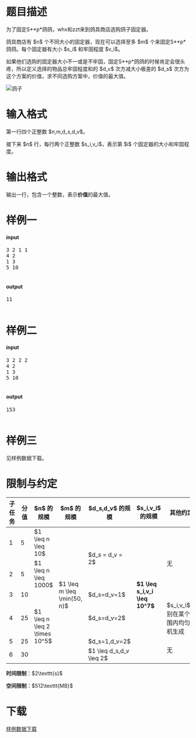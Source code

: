 # 题目描述

<p>为了固定S**p*鸽鸽，whx和zzt来到鸽具商店选购鸽子固定器。</p>
<p>鸽具商店有 $n$ 个不同大小的固定器，现在可以选择至多 $m$ 个来固定S**p*鸽鸽。每个固定器有大小 $s_i$ 和牢固程度 $v_i$。</p>
<p>如果他们选购的固定器大小不一或是不牢固，固定S**p*鸽鸽的时候肯定会很头疼，所以定义选择的物品总牢固程度和的 $d_v$ 次方减大小极差的 $d_s$ 次方为这个方案的价值，求不同选购方案中，价值的最大值。</p>
<p><img src="/source/uoj/386/img/28e450194e83b9db97a2e7af3b3b31bd.jpg" alt="鸽子"/></p>

# 输入格式


<p>第一行四个正整数 $n,m,d_s,d_v$。</p>
<p>接下来 $n$ 行，每行两个正整数 $s_i,v_i$，表示第 $i$ 个固定器的大小和牢固程度。</p>

# 输出格式


<p>输出一行，包含一个整数，表示<strong>价值</strong>的最大值。</p>

# 样例一


<h4>input</h4>
<pre>3 2 1 1
4 2
1 3
5 10

</pre>

<h4>output</h4>
<pre>11

</pre>


# 样例二


<h4>input</h4>
<pre>3 2 2 2
4 2
1 3
5 10

</pre>

<h4>output</h4>
<pre>153

</pre>


# 样例三


<p>见样例数据下载。</p>

# 限制与约定


<div class="table-responsive">
<table class="table table-bordered table-text-center table-vertical-middle"><thead><tr><th>子任务</th>
<th>分值</th>
<th>$n$ 的规模</th>
<th>$m$ 的规模</th>
<th>$d_s,d_v$ 的规模</th>
<th>$s_i,v_i$ 的规模</th>
<th>其他约定</th>
</tr></thead><tbody><tr><td>1</td><td>5</td><td>$1 \leq n \leq 10$</td><td rowspan="6">$1 \leq m \leq \min(50, n)$</td><td rowspan="2">$d_s = d_v = 2$</td><td rowspan="6"><strong>$1 \leq s_i,v_i \leq 10^7$</strong></td><td rowspan="3">无</td>
</tr><tr><td>2</td><td>5</td><td>$1 \leq n \leq 1000$</td>
</tr><tr><td>3</td><td>10</td><td rowspan="4">$1 \leq n \leq 2 \times 10^5$</td><td>$d_s=d_v=1$</td>
</tr><tr><td>4</td><td>25</td><td>$d_s=d_v=2$</td><td>$s_i,v_i$分别在某个范围内均匀随机生成</td>
</tr><tr><td>5</td><td>25</td><td>$d_s=1,d_v=2$</td><td rowspan="2">无</td>
</tr><tr><td>6</td><td>30</td><td>$1 \leq d_s,d_v \leq 2$</td>
</tr></tbody></table></div>

<p><strong>时间限制</strong>：$2\texttt{s}$</p>
<p><strong>空间限制</strong>：$512\texttt{MB}$</p>

# 下载


<p><a href="/download.php?type=problem&amp;id=386">样例数据下载</a></p>
